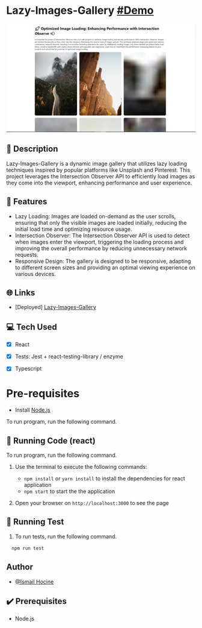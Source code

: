 
# Lazy-Images-Gallery [#Demo](https://lazy-images-gallery.netlify.app)
![alt text](https://raw.githubusercontent.com/hocineismail/Lazy-Images-Gallery/main/public/gallary.png?raw=true)
## 📜 Description

Lazy-Images-Gallery is a dynamic image gallery that utilizes lazy loading techniques inspired by popular platforms like Unsplash and Pinterest. This project leverages the Intersection Observer API to efficiently load images as they come into the viewport, enhancing performance and user experience.

## 🎯 Features
- Lazy Loading: Images are loaded on-demand as the user scrolls, ensuring that only the visible images are loaded initially, reducing the initial load time and optimizing resource usage.
- Intersection Observer: The Intersection Observer API is used to detect when images enter the viewport, triggering the loading process and improving the overall performance by reducing unnecessary network requests.
- Responsive Design: The gallery is designed to be responsive, adapting to different screen sizes and providing an optimal viewing experience on various devices.

## 🌐 Links

* [Deployed] [ Lazy-Images-Gallery](https://lazy-images-gallery.netlify.app)
 

## 💻 Tech Used

- [x] React
- [x] Tests: Jest + react-testing-library / enzyme
- [x] Typescript
 
 
# Pre-requisites 
- Install [Node.js](https://nodejs.org/en/)

To run program, run the following command. 

## 🔨 Running Code (react)

To run program, run the following command. 
 
1. Use the terminal to execute the following commands:
    - `npm install` or `yarn install` to install the dependencies for react application
    - `npm start` to start the the application

1. Open your browser on `http://localhost:3000` to see the page
## 🔨 Running Test
1. To run tests, run the following command.

```bash
  npm run test
```

## Author

- [@Ismail Hocine](https://github.com/hocineismail)

## ✔️ Prerequisites

* Node.js
